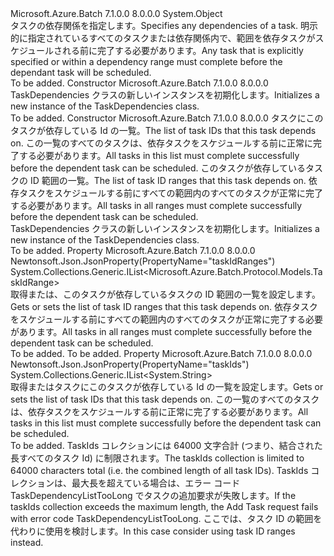 <Type Name="TaskDependencies" FullName="Microsoft.Azure.Batch.Protocol.Models.TaskDependencies">
  <TypeSignature Language="C#" Value="public class TaskDependencies" />
  <TypeSignature Language="ILAsm" Value=".class public auto ansi beforefieldinit TaskDependencies extends System.Object" />
  <TypeSignature Language="DocId" Value="T:Microsoft.Azure.Batch.Protocol.Models.TaskDependencies" />
  <TypeSignature Language="VB.NET" Value="Public Class TaskDependencies" />
  <TypeSignature Language="F#" Value="type TaskDependencies = class" />
  <AssemblyInfo>
    <AssemblyName>Microsoft.Azure.Batch</AssemblyName>
    <AssemblyVersion>7.1.0.0</AssemblyVersion>
    <AssemblyVersion>8.0.0.0</AssemblyVersion>
  </AssemblyInfo>
  <Base>
    <BaseTypeName>System.Object</BaseTypeName>
  </Base>
  <Interfaces />
  <Docs>
    <summary>
            <span data-ttu-id="636d5-101">タスクの依存関係を指定します。</span><span class="sxs-lookup"><span data-stu-id="636d5-101">Specifies any dependencies of a task.</span></span> <span data-ttu-id="636d5-102">明示的に指定されているすべてのタスクまたは依存関係内で、範囲を依存タスクがスケジュールされる前に完了する必要があります。</span><span class="sxs-lookup"><span data-stu-id="636d5-102">Any task that is explicitly specified or within a dependency range must complete before the dependant task will be scheduled.</span></span>
            </summary>
    <remarks>To be added.</remarks>
  </Docs>
  <Members>
    <Member MemberName=".ctor">
      <MemberSignature Language="C#" Value="public TaskDependencies ();" />
      <MemberSignature Language="ILAsm" Value=".method public hidebysig specialname rtspecialname instance void .ctor() cil managed" />
      <MemberSignature Language="DocId" Value="M:Microsoft.Azure.Batch.Protocol.Models.TaskDependencies.#ctor" />
      <MemberSignature Language="VB.NET" Value="Public Sub New ()" />
      <MemberType>Constructor</MemberType>
      <AssemblyInfo>
        <AssemblyName>Microsoft.Azure.Batch</AssemblyName>
        <AssemblyVersion>7.1.0.0</AssemblyVersion>
        <AssemblyVersion>8.0.0.0</AssemblyVersion>
      </AssemblyInfo>
      <Parameters />
      <Docs>
        <summary>
            <span data-ttu-id="636d5-103">TaskDependencies クラスの新しいインスタンスを初期化します。</span><span class="sxs-lookup"><span data-stu-id="636d5-103">Initializes a new instance of the TaskDependencies class.</span></span>
            </summary>
        <remarks>To be added.</remarks>
      </Docs>
    </Member>
    <Member MemberName=".ctor">
      <MemberSignature Language="C#" Value="public TaskDependencies (System.Collections.Generic.IList&lt;string&gt; taskIds = null, System.Collections.Generic.IList&lt;Microsoft.Azure.Batch.Protocol.Models.TaskIdRange&gt; taskIdRanges = null);" />
      <MemberSignature Language="ILAsm" Value=".method public hidebysig specialname rtspecialname instance void .ctor(class System.Collections.Generic.IList`1&lt;string&gt; taskIds, class System.Collections.Generic.IList`1&lt;class Microsoft.Azure.Batch.Protocol.Models.TaskIdRange&gt; taskIdRanges) cil managed" />
      <MemberSignature Language="DocId" Value="M:Microsoft.Azure.Batch.Protocol.Models.TaskDependencies.#ctor(System.Collections.Generic.IList{System.String},System.Collections.Generic.IList{Microsoft.Azure.Batch.Protocol.Models.TaskIdRange})" />
      <MemberSignature Language="VB.NET" Value="Public Sub New (Optional taskIds As IList(Of String) = null, Optional taskIdRanges As IList(Of TaskIdRange) = null)" />
      <MemberSignature Language="F#" Value="new Microsoft.Azure.Batch.Protocol.Models.TaskDependencies : System.Collections.Generic.IList&lt;string&gt; * System.Collections.Generic.IList&lt;Microsoft.Azure.Batch.Protocol.Models.TaskIdRange&gt; -&gt; Microsoft.Azure.Batch.Protocol.Models.TaskDependencies" Usage="new Microsoft.Azure.Batch.Protocol.Models.TaskDependencies (taskIds, taskIdRanges)" />
      <MemberType>Constructor</MemberType>
      <AssemblyInfo>
        <AssemblyName>Microsoft.Azure.Batch</AssemblyName>
        <AssemblyVersion>7.1.0.0</AssemblyVersion>
        <AssemblyVersion>8.0.0.0</AssemblyVersion>
      </AssemblyInfo>
      <Parameters>
        <Parameter Name="taskIds" Type="System.Collections.Generic.IList&lt;System.String&gt;" />
        <Parameter Name="taskIdRanges" Type="System.Collections.Generic.IList&lt;Microsoft.Azure.Batch.Protocol.Models.TaskIdRange&gt;" />
      </Parameters>
      <Docs>
        <param name="taskIds"><span data-ttu-id="636d5-104">タスクにこのタスクが依存している Id の一覧。</span><span class="sxs-lookup"><span data-stu-id="636d5-104">The list of task IDs that this task depends on.</span></span> <span data-ttu-id="636d5-105">この一覧のすべてのタスクは、依存タスクをスケジュールする前に正常に完了する必要があります。</span><span class="sxs-lookup"><span data-stu-id="636d5-105">All tasks in this list must complete successfully before the dependent task can be scheduled.</span></span></param>
        <param name="taskIdRanges"><span data-ttu-id="636d5-106">このタスクが依存しているタスクの ID 範囲の一覧。</span><span class="sxs-lookup"><span data-stu-id="636d5-106">The list of task ID ranges that this task depends on.</span></span> <span data-ttu-id="636d5-107">依存タスクをスケジュールする前にすべての範囲内のすべてのタスクが正常に完了する必要があります。</span><span class="sxs-lookup"><span data-stu-id="636d5-107">All tasks in all ranges must complete successfully before the dependent task can be scheduled.</span></span></param>
        <summary>
            <span data-ttu-id="636d5-108">TaskDependencies クラスの新しいインスタンスを初期化します。</span><span class="sxs-lookup"><span data-stu-id="636d5-108">Initializes a new instance of the TaskDependencies class.</span></span>
            </summary>
        <remarks>To be added.</remarks>
      </Docs>
    </Member>
    <Member MemberName="TaskIdRanges">
      <MemberSignature Language="C#" Value="public System.Collections.Generic.IList&lt;Microsoft.Azure.Batch.Protocol.Models.TaskIdRange&gt; TaskIdRanges { get; set; }" />
      <MemberSignature Language="ILAsm" Value=".property instance class System.Collections.Generic.IList`1&lt;class Microsoft.Azure.Batch.Protocol.Models.TaskIdRange&gt; TaskIdRanges" />
      <MemberSignature Language="DocId" Value="P:Microsoft.Azure.Batch.Protocol.Models.TaskDependencies.TaskIdRanges" />
      <MemberSignature Language="VB.NET" Value="Public Property TaskIdRanges As IList(Of TaskIdRange)" />
      <MemberSignature Language="F#" Value="member this.TaskIdRanges : System.Collections.Generic.IList&lt;Microsoft.Azure.Batch.Protocol.Models.TaskIdRange&gt; with get, set" Usage="Microsoft.Azure.Batch.Protocol.Models.TaskDependencies.TaskIdRanges" />
      <MemberType>Property</MemberType>
      <AssemblyInfo>
        <AssemblyName>Microsoft.Azure.Batch</AssemblyName>
        <AssemblyVersion>7.1.0.0</AssemblyVersion>
        <AssemblyVersion>8.0.0.0</AssemblyVersion>
      </AssemblyInfo>
      <Attributes>
        <Attribute>
          <AttributeName>Newtonsoft.Json.JsonProperty(PropertyName="taskIdRanges")</AttributeName>
        </Attribute>
      </Attributes>
      <ReturnValue>
        <ReturnType>System.Collections.Generic.IList&lt;Microsoft.Azure.Batch.Protocol.Models.TaskIdRange&gt;</ReturnType>
      </ReturnValue>
      <Docs>
        <summary>
            <span data-ttu-id="636d5-109">取得または、このタスクが依存しているタスクの ID 範囲の一覧を設定します。</span><span class="sxs-lookup"><span data-stu-id="636d5-109">Gets or sets the list of task ID ranges that this task depends on.</span></span>
            <span data-ttu-id="636d5-110">依存タスクをスケジュールする前にすべての範囲内のすべてのタスクが正常に完了する必要があります。</span><span class="sxs-lookup"><span data-stu-id="636d5-110">All tasks in all ranges must complete successfully before the dependent task can be scheduled.</span></span>
            </summary>
        <value>To be added.</value>
        <remarks>To be added.</remarks>
      </Docs>
    </Member>
    <Member MemberName="TaskIds">
      <MemberSignature Language="C#" Value="public System.Collections.Generic.IList&lt;string&gt; TaskIds { get; set; }" />
      <MemberSignature Language="ILAsm" Value=".property instance class System.Collections.Generic.IList`1&lt;string&gt; TaskIds" />
      <MemberSignature Language="DocId" Value="P:Microsoft.Azure.Batch.Protocol.Models.TaskDependencies.TaskIds" />
      <MemberSignature Language="VB.NET" Value="Public Property TaskIds As IList(Of String)" />
      <MemberSignature Language="F#" Value="member this.TaskIds : System.Collections.Generic.IList&lt;string&gt; with get, set" Usage="Microsoft.Azure.Batch.Protocol.Models.TaskDependencies.TaskIds" />
      <MemberType>Property</MemberType>
      <AssemblyInfo>
        <AssemblyName>Microsoft.Azure.Batch</AssemblyName>
        <AssemblyVersion>7.1.0.0</AssemblyVersion>
        <AssemblyVersion>8.0.0.0</AssemblyVersion>
      </AssemblyInfo>
      <Attributes>
        <Attribute>
          <AttributeName>Newtonsoft.Json.JsonProperty(PropertyName="taskIds")</AttributeName>
        </Attribute>
      </Attributes>
      <ReturnValue>
        <ReturnType>System.Collections.Generic.IList&lt;System.String&gt;</ReturnType>
      </ReturnValue>
      <Docs>
        <summary>
            <span data-ttu-id="636d5-111">取得またはタスクにこのタスクが依存している Id の一覧を設定します。</span><span class="sxs-lookup"><span data-stu-id="636d5-111">Gets or sets the list of task IDs that this task depends on.</span></span> <span data-ttu-id="636d5-112">この一覧のすべてのタスクは、依存タスクをスケジュールする前に正常に完了する必要があります。</span><span class="sxs-lookup"><span data-stu-id="636d5-112">All tasks in this list must complete successfully before the dependent task can be scheduled.</span></span>
            </summary>
        <value>To be added.</value>
        <remarks>
            <span data-ttu-id="636d5-113">TaskIds コレクションには 64000 文字合計 (つまり、結合された長すべてのタスク Id) に制限されます。</span><span class="sxs-lookup"><span data-stu-id="636d5-113">The taskIds collection is limited to 64000 characters total (i.e. the combined length of all task IDs).</span></span> <span data-ttu-id="636d5-114">TaskIds コレクションは、最大長を超えている場合は、エラー コード TaskDependencyListTooLong でタスクの追加要求が失敗します。</span><span class="sxs-lookup"><span data-stu-id="636d5-114">If the taskIds collection exceeds the maximum length, the Add Task request fails with error code TaskDependencyListTooLong.</span></span> <span data-ttu-id="636d5-115">ここでは、タスク ID の範囲を代わりに使用を検討します。</span><span class="sxs-lookup"><span data-stu-id="636d5-115">In this case consider using task ID ranges instead.</span></span>
            </remarks>
      </Docs>
    </Member>
  </Members>
</Type>